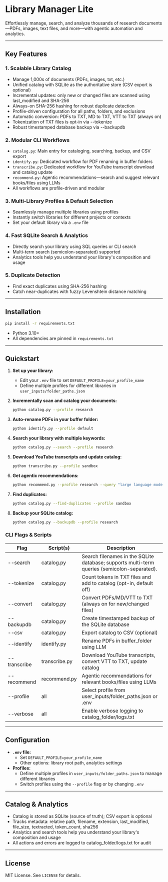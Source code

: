 # Library Manager Lite

Effortlessly manage, search, and analyze thousands of research documents—PDFs, images, text files, and more—with agentic automation and analytics.

---

## Key Features

### 1. Scalable Library Catalog
- Manage 1,000s of documents (PDFs, images, txt, etc.)
- Unified catalog with SQLite as the authoritative store (CSV export is optional)
- Incremental updates: only new or changed files are scanned using last_modified and SHA-256
- Always-on SHA-256 hashing for robust duplicate detection
- Profile-driven configuration for all paths, folders, and exclusions
- Automatic conversion: PDFs to TXT, MD to TXT, VTT to TXT (always on)
- Tokenization of TXT files is opt-in via --tokenize
- Robust timestamped database backup via --backupdb

### 2. Modular CLI Workflows
- `catalog.py`: Main entry for cataloging, searching, backup, and CSV export
- `identify.py`: Dedicated workflow for PDF renaming in buffer folders
- `transcribe.py`: Dedicated workflow for YouTube transcript download and catalog update
- `recommend.py`: Agentic recommendations—search and suggest relevant books/files using LLMs
- All workflows are profile-driven and modular

### 3. Multi-Library Profiles & Default Selection
- Seamlessly manage multiple libraries using profiles
- Instantly switch libraries for different projects or contexts
- Set your default library via a `.env` file

### 4. Fast SQLite Search & Analytics
- Directly search your library using SQL queries or CLI search
- Multi-term search (semicolon-separated) supported
- Analytics tools help you understand your library's composition and usage

### 5. Duplicate Detection
- Find exact duplicates using SHA-256 hashing
- Catch near-duplicates with fuzzy Levenshtein distance matching

---

## Installation

```bash
pip install -r requirements.txt
```
- Python 3.10+
- All dependencies are pinned in `requirements.txt`

---

## Quickstart

1. **Set up your library:**
   - Edit your `.env` file to set `DEFAULT_PROFILE=your_profile_name`
   - Define multiple profiles for different libraries in `user_inputs/folder_paths.json`

2. **Incrementally scan and catalog your documents:**
   ```bash
   python catalog.py --profile research
   ```

3. **Auto-rename PDFs in your buffer folder:**
   ```bash
   python identify.py --profile default
   ```

4. **Search your library with multiple keywords:**
   ```bash
   python catalog.py --search --profile research
   ```

5. **Download YouTube transcripts and update catalog:**
   ```bash
   python transcribe.py --profile sandbox
   ```

6. **Get agentic recommendations:**
   ```bash
   python recommend.py --profile research --query "large language models"
   ```

7. **Find duplicates:**
   ```bash
   python catalog.py --find-duplicates --profile sandbox
   ```

8. **Backup your SQLite catalog:**
   ```bash
   python catalog.py --backupdb --profile research
   ```

### CLI Flags & Scripts

| Flag         | Script(s)      | Description                                                                                 |
|--------------|----------------|---------------------------------------------------------------------------------------------|
| --search     | catalog.py     | Search filenames in the SQLite database; supports multi-term queries (semicolon-separated).  |
| --tokenize   | catalog.py     | Count tokens in TXT files and add to catalog (opt-in, default off)                           |
| --convert    | catalog.py     | Convert PDFs/MD/VTT to TXT (always on for new/changed files)                                 |
| --backupdb   | catalog.py     | Create timestamped backup of the SQLite database                                             |
| --csv        | catalog.py     | Export catalog to CSV (optional)                                                             |
| --identify   | identify.py    | Rename PDFs in buffer_folder using LLM                                                       |
| --transcribe | transcribe.py  | Download YouTube transcripts, convert VTT to TXT, update catalog                             |
| --recommend  | recommend.py   | Agentic recommendations for relevant books/files using LLMs                                   |
| --profile    | all            | Select profile from user_inputs/folder_paths.json or .env                                    |
| --verbose    | all            | Enable verbose logging to catalog_folder/logs.txt                                             |

---

## Configuration

- **`.env` file:**
  - Set `DEFAULT_PROFILE=your_profile_name`
  - Other options: library root path, analytics settings
- **Profiles:**
  - Define multiple profiles in `user_inputs/folder_paths.json` to manage different libraries
  - Switch profiles using the `--profile` flag or by changing `.env`

---

## Catalog & Analytics

- Catalog is stored as SQLite (source of truth); CSV export is optional
- Tracks metadata: relative path, filename, extension, last_modified, file_size, textracted, token_count, sha256
- Analytics and search tools help you understand your library's composition and usage
- All actions and errors are logged to catalog_folder/logs.txt for audit

---

## License

MIT License. See `LICENSE` for details.
